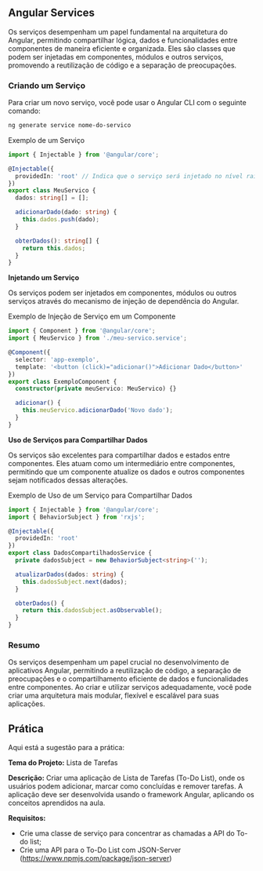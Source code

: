 ## Angular Services

Os serviços desempenham um papel fundamental na arquitetura do Angular, permitindo compartilhar lógica, dados e funcionalidades entre componentes de maneira eficiente e organizada. Eles são classes que podem ser injetadas em componentes, módulos e outros serviços, promovendo a reutilização de código e a separação de preocupações.


### Criando um Serviço

Para criar um novo serviço, você pode usar o Angular CLI com o seguinte comando:

```bash
ng generate service nome-do-servico
```

Exemplo de um Serviço
```typescript
import { Injectable } from '@angular/core';

@Injectable({
  providedIn: 'root' // Indica que o serviço será injetado no nível raiz (singleton).
})
export class MeuServico {
  dados: string[] = [];

  adicionarDado(dado: string) {
    this.dados.push(dado);
  }

  obterDados(): string[] {
    return this.dados;
  }
}
```

**Injetando um Serviço**

Os serviços podem ser injetados em componentes, módulos ou outros serviços através do mecanismo de injeção de dependência do Angular.

Exemplo de Injeção de Serviço em um Componente
```typescript
import { Component } from '@angular/core';
import { MeuServico } from './meu-servico.service';

@Component({
  selector: 'app-exemplo',
  template: '<button (click)="adicionar()">Adicionar Dado</button>'
})
export class ExemploComponent {
  constructor(private meuServico: MeuServico) {}

  adicionar() {
    this.meuServico.adicionarDado('Novo dado');
  }
}
```

**Uso de Serviços para Compartilhar Dados**

Os serviços são excelentes para compartilhar dados e estados entre componentes. Eles atuam como um intermediário entre componentes, permitindo que um componente atualize os dados e outros componentes sejam notificados dessas alterações.

Exemplo de Uso de um Serviço para Compartilhar Dados
```typescript
import { Injectable } from '@angular/core';
import { BehaviorSubject } from 'rxjs';

@Injectable({
  providedIn: 'root'
})
export class DadosCompartilhadosService {
  private dadosSubject = new BehaviorSubject<string>('');

  atualizarDados(dados: string) {
    this.dadosSubject.next(dados);
  }

  obterDados() {
    return this.dadosSubject.asObservable();
  }
}
```
### Resumo

Os serviços desempenham um papel crucial no desenvolvimento de aplicativos Angular, permitindo a reutilização de código, a separação de preocupações e o compartilhamento eficiente de dados e funcionalidades entre componentes. Ao criar e utilizar serviços adequadamente, você pode criar uma arquitetura mais modular, flexível e escalável para suas aplicações.

## Prática

Aqui está a sugestão para a prática:

**Tema do Projeto:** Lista de Tarefas

**Descrição:** Criar uma aplicação de Lista de Tarefas (To-Do List), onde os usuários podem adicionar, marcar como concluídas e remover tarefas. A aplicação deve ser desenvolvida usando o framework Angular, aplicando os conceitos aprendidos na aula.

**Requisitos:**

- Crie uma classe de serviço para concentrar as chamadas a API do To-do list;
- Crie uma API para o To-Do List com JSON-Server (https://www.npmjs.com/package/json-server) 